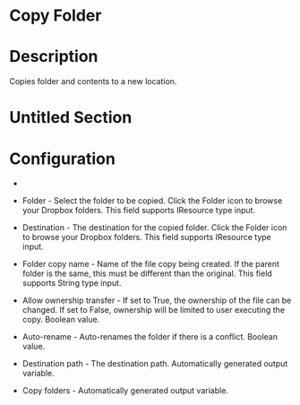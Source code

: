 ﻿# Copy Folder

# Description

Copies folder and contents to a new location.

# Untitled Section

# Configuration

* 

* Folder - Select the folder to be copied. Click the Folder icon to browse your Dropbox folders. This field supports IResource type input.
* Destination - The destination for the copied folder. Click the Folder icon to browse your Dropbox folders. This field supports IResource type input.
* Folder copy name - Name of the file copy being created. If the parent folder is the same, this must be different than the original. This field supports String type input.







* Allow ownership transfer - If set to True, the ownership of the file can be changed. If set to False, ownership will be limited to user executing the copy. Boolean value.
* Auto-rename - Auto-renames the folder if there is a conflict. Boolean value.



* Destination path - The destination path. Automatically generated output variable.
* Copy folders - Automatically generated output variable.

